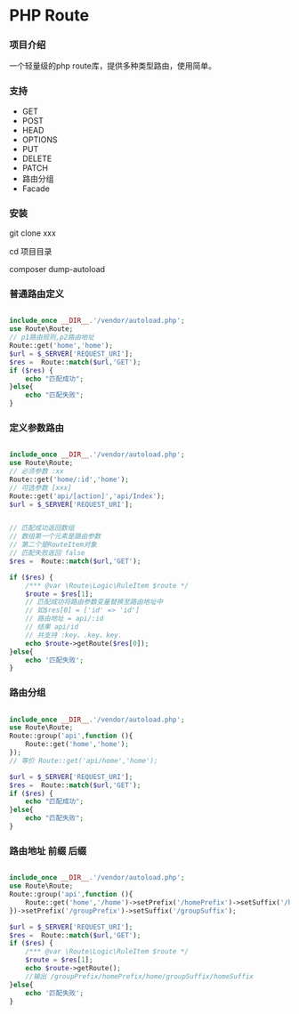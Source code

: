 # PHP Route

### 项目介绍
一个轻量级的php route库，提供多种类型路由，使用简单。


### 支持
+ GET
+ POST
+ HEAD
+ OPTIONS
+ PUT
+ DELETE
+ PATCH
+ 路由分组
+ Facade

### 安装
git clone xxx

cd 项目目录

composer dump-autoload


### 普通路由定义
```php

include_once __DIR__.'/vendor/autoload.php';
use Route\Route;
// p1路由规则,p2路由地址 
Route::get('home','home');
$url = $_SERVER['REQUEST_URI'];
$res =  Route::match($url,'GET');
if ($res) {
    echo "匹配成功";
}else{
    echo "匹配失败";
}

```
### 定义参数路由
```php

include_once __DIR__.'/vendor/autoload.php';
use Route\Route;
// 必须参数 :xx
Route::get('home/:id','home');
// 可选参数 [xxx]
Route::get('api/[action]','api/Index');
$url = $_SERVER['REQUEST_URI'];


// 匹配成功返回数组 
// 数组第一个元素是路由参数
// 第二个是RouteItem对象
// 匹配失败返回 false
$res =  Route::match($url,'GET');

if ($res) {
    /*** @var \Route\Logic\RuleItem $route */
    $route = $res[1];
    // 匹配成功将路由参数变量替换至路由地址中
    // 如$res[0] = ['id' => 'id']
    // 路由地址 = api/:id
    // 结果 api/id
    // 共支持 :key、.key、key.
    echo $route->getRoute($res[0]);
}else{
    echo '匹配失败';
}

```


### 路由分组
```php

include_once __DIR__.'/vendor/autoload.php';
use Route\Route;
Route::group('api',function (){
    Route::get('home','home');
});
// 等价 Route::get('api/home','home');

$url = $_SERVER['REQUEST_URI'];
$res =  Route::match($url,'GET');
if ($res) {
    echo "匹配成功";
}else{
    echo "匹配失败";
}

```

### 路由地址 前缀 后缀
```php

include_once __DIR__.'/vendor/autoload.php';
use Route\Route;
Route::group('api',function (){
    Route::get('home','/home')->setPrefix('/homePrefix')->setSuffix('/homeSuffix');
})->setPrefix('/groupPrefix')->setSuffix('/groupSuffix');

$url = $_SERVER['REQUEST_URI'];
$res =  Route::match($url,'GET');
if ($res) {
    /*** @var \Route\Logic\RuleItem $route */
    $route = $res[1];
    echo $route->getRoute();
    //输出 /groupPrefix/homePrefix/home/groupSuffix/homeSuffix
}else{
    echo '匹配失败';
}

```
